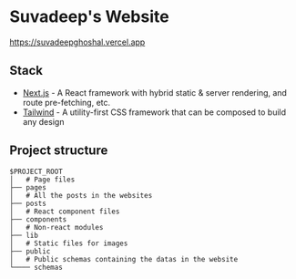 # Suvadeep's Website

https://suvadeepghoshal.vercel.app

## Stack

- [Next.js](https://nextjs.org/) - A React framework with hybrid static & server rendering, and route pre-fetching, etc.
- [Tailwind](https://tailwindcss.com/) - A utility-first CSS framework that can be composed to build any design

## Project structure

```
$PROJECT_ROOT
│   # Page files
├── pages
│   # All the posts in the websites
├── posts
│   # React component files
├── components
│   # Non-react modules
├── lib
│   # Static files for images
├── public
│   # Public schemas containing the datas in the website
└──── schemas
```
